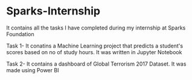 # Sparks-Internship
It contains all the tasks I have completed during my internship at Sparks Foundation

Task 1- It conatins a Machine Learning project that predicts a student's scores based on no of study hours. It was written in Jupyter Notebook

Task 2- It contains a dashboard of Global Terrorism 2017 Dataset. It was made using Power BI 

